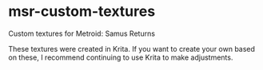 # msr-custom-textures
Custom textures for Metroid: Samus Returns

These textures were created in Krita. If you want to create your own based on these, I recommend continuing to use Krita to make adjustments.
